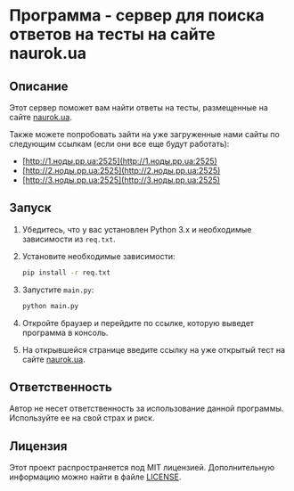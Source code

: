 # Программа - сервер для поиска ответов на тесты на сайте naurok.ua

## Описание

Этот сервер поможет вам найти ответы на тесты, размещенные на сайте [naurok.ua](https://naurok.ua).

Также можете попробовать зайти на уже загруженные нами сайты по следующим ссылкам (если они все еще будут работать):

- [http://1.ноды.pp.ua:2525](http://1.ноды.pp.ua:2525)
- [http://2.ноды.pp.ua:2525](http://2.ноды.pp.ua:2525)
- [http://3.ноды.pp.ua:2525](http://3.ноды.pp.ua:2525)

## Запуск

1. Убедитесь, что у вас установлен Python 3.x и необходимые зависимости из `req.txt`.

2. Установите необходимые зависимости:
    ```bash
    pip install -r req.txt
    ```

3. Запустите `main.py`:
    ```bash
    python main.py
    ```

4. Откройте браузер и перейдите по ссылке, которую выведет программа в консоль.

5. На открывшейся странице введите ссылку на уже открытый тест на сайте [naurok.ua](https://naurok.ua).

## Ответственность

Автор не несет ответственность за использование данной программы. Используйте ее на свой страх и риск.

## Лицензия

Этот проект распространяется под MIT лицензией. Дополнительную информацию можно найти в файле [LICENSE](LICENSE).
